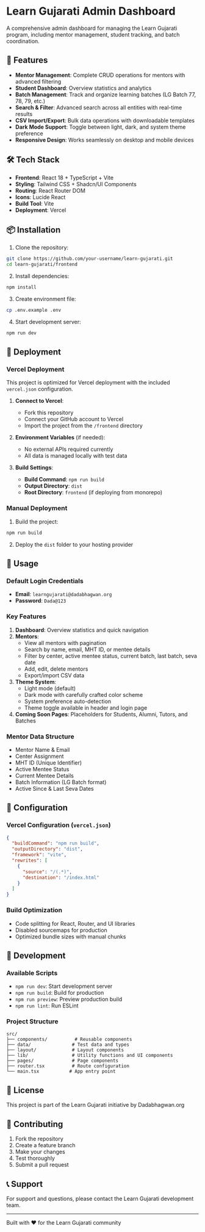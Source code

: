 # Learn Gujarati Admin Dashboard

A comprehensive admin dashboard for managing the Learn Gujarati program, including mentor management, student tracking, and batch coordination.

## 🚀 Features

- **Mentor Management**: Complete CRUD operations for mentors with advanced filtering
- **Student Dashboard**: Overview statistics and analytics
- **Batch Management**: Track and organize learning batches (LG Batch 77, 78, 79, etc.)
- **Search & Filter**: Advanced search across all entities with real-time results
- **CSV Import/Export**: Bulk data operations with downloadable templates
- **Dark Mode Support**: Toggle between light, dark, and system theme preference
- **Responsive Design**: Works seamlessly on desktop and mobile devices

## 🛠️ Tech Stack

- **Frontend**: React 18 + TypeScript + Vite
- **Styling**: Tailwind CSS + Shadcn/UI Components
- **Routing**: React Router DOM
- **Icons**: Lucide React
- **Build Tool**: Vite
- **Deployment**: Vercel

## 📦 Installation

1. Clone the repository:
```bash
git clone https://github.com/your-username/learn-gujarati.git
cd learn-gujarati/frontend
```

2. Install dependencies:
```bash
npm install
```

3. Create environment file:
```bash
cp .env.example .env
```

4. Start development server:
```bash
npm run dev
```

## 🚀 Deployment

### Vercel Deployment

This project is optimized for Vercel deployment with the included `vercel.json` configuration.

1. **Connect to Vercel**:
   - Fork this repository
   - Connect your GitHub account to Vercel
   - Import the project from the `/frontend` directory

2. **Environment Variables** (if needed):
   - No external APIs required currently
   - All data is managed locally with test data

3. **Build Settings**:
   - **Build Command**: `npm run build`
   - **Output Directory**: `dist`
   - **Root Directory**: `frontend` (if deploying from monorepo)

### Manual Deployment

1. Build the project:
```bash
npm run build
```

2. Deploy the `dist` folder to your hosting provider

## 📖 Usage

### Default Login Credentials
- **Email**: `learngujarati@dadabhagwan.org`
- **Password**: `Dada@123`

### Key Features

1. **Dashboard**: Overview statistics and quick navigation
2. **Mentors**: 
   - View all mentors with pagination
   - Search by name, email, MHT ID, or mentee details
   - Filter by center, active mentee status, current batch, last batch, seva date
   - Add, edit, delete mentors
   - Export/import CSV data
3. **Theme System**:
   - Light mode (default)
   - Dark mode with carefully crafted color scheme
   - System preference auto-detection
   - Theme toggle available in header and login page
4. **Coming Soon Pages**: Placeholders for Students, Alumni, Tutors, and Batches

### Mentor Data Structure
- Mentor Name & Email
- Center Assignment
- MHT ID (Unique Identifier)
- Active Mentee Status
- Current Mentee Details
- Batch Information (LG Batch format)
- Active Since & Last Seva Dates

## 🔧 Configuration

### Vercel Configuration (`vercel.json`)
```json
{
  "buildCommand": "npm run build",
  "outputDirectory": "dist",
  "framework": "vite",
  "rewrites": [
    {
      "source": "/(.*)",
      "destination": "/index.html"
    }
  ]
}
```

### Build Optimization
- Code splitting for React, Router, and UI libraries
- Disabled sourcemaps for production
- Optimized bundle sizes with manual chunks

## 🧪 Development

### Available Scripts
- `npm run dev`: Start development server
- `npm run build`: Build for production
- `npm run preview`: Preview production build
- `npm run lint`: Run ESLint

### Project Structure
```
src/
├── components/          # Reusable components
├── data/               # Test data and types
├── layout/             # Layout components
├── lib/                # Utility functions and UI components
├── pages/              # Page components
├── router.tsx          # Route configuration
└── main.tsx           # App entry point
```

## 📝 License

This project is part of the Learn Gujarati initiative by Dadabhagwan.org

## 🤝 Contributing

1. Fork the repository
2. Create a feature branch
3. Make your changes
4. Test thoroughly
5. Submit a pull request

## 📞 Support

For support and questions, please contact the Learn Gujarati development team.

---

Built with ❤️ for the Learn Gujarati community
